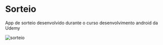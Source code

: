 # Sorteio
App de sorteio desenvolvido durante o curso desenvolvimento android da Udemy

![sorteio](https://user-images.githubusercontent.com/80183658/126538133-7dc966cb-0bb5-42d4-a587-dd2c0c7cbe87.png)


